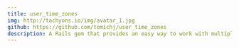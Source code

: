 ```yaml
---
title: user_time_zones
img: http://tachyons.io/img/avatar_1.jpg
github: https://github.com/tomichj/user_time_zones
description: A Rails gem that provides an easy way to work with multiple user time zones
---
```


